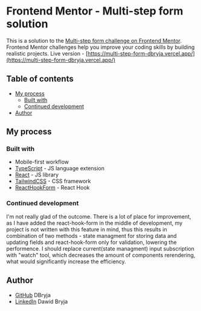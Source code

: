 # Frontend Mentor - Multi-step form solution

This is a solution to the [Multi-step form challenge on Frontend Mentor](https://www.frontendmentor.io/challenges/multistep-form-YVAnSdqQBJ). 
Frontend Mentor challenges help you improve your coding skills by building realistic projects.
Live version - [https://multi-step-form-dbryja.vercel.app/](https://multi-step-form-dbryja.vercel.app/)

## Table of contents

- [My process](#my-process)
  - [Built with](#built-with)
  - [Continued development](#continued-development)
- [Author](#author)


## My process

### Built with

- Mobile-first workflow
- [TypeScript](https://www.typescriptlang.org/) - JS language extension
- [React](https://reactjs.org/) - JS library
- [TailwindCSS](https://tailwindcss.com/) - CSS framework
- [ReactHookForm](https://react-hook-form.com/) - React Hook

### Continued development

I'm not really glad of the outcome.
There is a lot of place for improvement, as I have added the react-hook-form in the middle of development, my project is not written with this feature in mind, thus this results in combination of two methods - state managment for storing data and updating fields and react-hook-form only for validation, lowering the performence.
I should replace current(state managment) input subscription with "watch" tool, which decreases the amount of components rerendering, what would significantly increase the efficiency.

## Author
- [GitHub](https://github.com/DBryja/) DBryja
- [LinkedIn](https://www.linkedin.com/in/dawid-bryja-898134249/) Dawid Bryja
    
    
